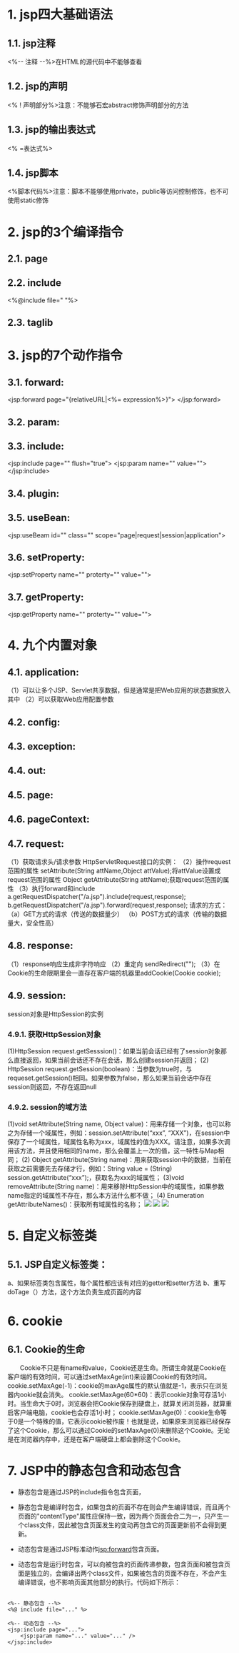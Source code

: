 # 1. jsp四大基础语法
## 1.1. jsp注释
<%-- 注释 --%>在HTML的源代码中不能够查看
## 1.2. jsp的声明
<% ! 声明部分%>注意：不能够石宏abstract修饰声明部分的方法
## 1.3. jsp的输出表达式
<% =表达式%>
## 1.4. jsp脚本
<%脚本代码%>注意：脚本不能够使用private，public等访问控制修饰，也不可使用static修饰
# 2. jsp的3个编译指令
## 2.1. page
## 2.2. include
<%@include file=" "%>
## 2.3. taglib
# 3. jsp的7个动作指令
## 3.1. forward:
<jsp:forward page="{relativeURL|<%= expression%>}">
</jsp:forward>
## 3.2. param:
## 3.3. include:
<jsp:include page="" flush="true">
<jsp:param name="" value="">
</jsp:include>
## 3.4. plugin:
## 3.5. useBean:
<jsp:useBeam id="" class="" scope="page|request|session|application">
## 3.6. setProperty:
<jsp:setProperty name="" proterty="" value="">
## 3.7. getProperty:
<jsp:getProperty name="" proterty="" value="">
# 4. 九个内置对象
## 4.1. application:
（1）可以让多个JSP、Servlet共享数据，但是通常是把Web应用的状态数据放入其中
（2）可以获取Web应用配置参数
## 4.2. config:
## 4.3. exception: 
## 4.4. out:
## 4.5. page:
## 4.6. pageContext:
## 4.7. request:
（1）获取请求头/请求参数
HttpServletRequest接口的实例：
（2）操作request范围的属性
setAttribute(String attName,Object attValue);将attValue设置成request范围的属性
Object getAttribute(String attName);获取request范围的属性
（3）执行forward和include
a.getRequestDispatcher("/a.jsp").include(request,response);
b.getRequestDispatcher("/a.jsp").forward(request,response);
请求的方式：
（a）GET方式的请求（传送的数据量少）
（b）POST方式的请求（传输的数据量大，安全性高）
## 4.8. response:
（1）response响应生成非字符响应
（2）重定向 sendRedirect("");
（3）在Cookie的生命限期里会一直存在客户端的机器里addCookie(Cookie cookie);
## 4.9. session:
session对象是HttpSession的实例
### 4.9.1. 获取HttpSession对象
  (1)HttpSession request.getSesssion()：如果当前会话已经有了session对象那么直接返回，如果当前会话还不存在会话，那么创建session并返回；
   (2) HttpSession request.getSession(boolean)：当参数为true时，与requeset.getSession()相同。如果参数为false，那么如果当前会话中存在session则返回，不存在返回null
### 4.9.2. session的域方法
(1)void setAttribute(String name, Object value)：用来存储一个对象，也可以称之为存储一个域属性，例如：session.setAttribute(“xxx”, “XXX”)，在session中保存了一个域属性，域属性名称为xxx，域属性的值为XXX。请注意，如果多次调用该方法，并且使用相同的name，那么会覆盖上一次的值，这一特性与Map相同；
(2)	Object getAttribute(String name)：用来获取session中的数据，当前在获取之前需要先去存储才行，例如：String value = (String) session.getAttribute(“xxx”);，获取名为xxx的域属性；
(3)void removeAttribute(String name)：用来移除HttpSession中的域属性，如果参数name指定的域属性不存在，那么本方法什么都不做；
(4)	Enumeration getAttributeNames()：获取所有域属性的名称；
![](_v_images/_1534397061_29004.png)
![](_v_images/_1534397342_8393.bmp)
![](_v_images/_1534397375_23132.jpg)


# 5. 自定义标签类
## 5.1. JSP自定义标签类：
a、如果标签类包含属性，每个属性都应该有对应的getter和setter方法
b、重写doTage（）方法，这个方法负责生成页面的内容
# 6. cookie
## 6.1. Cookie的生命
　　Cookie不只是有name和value，Cookie还是生命。所谓生命就是Cookie在客户端的有效时间，可以通过setMaxAge(int)来设置Cookie的有效时间。
    cookie.setMaxAge(-1)：cookie的maxAge属性的默认值就是-1，表示只在浏览器内ookie就会消失。
    cookie.setMaxAge(60*60)：表示cookie对象可存活1小时。当生命大于0时，浏览器会把Cookie保存到硬盘上，就算关闭浏览器，就算重启客户端电脑，cookie也会存活1小时；
    cookie.setMaxAge(0)：cookie生命等于0是一个特殊的值，它表示cookie被作废！也就是说，如果原来浏览器已经保存了这个Cookie，那么可以通过Cookie的setMaxAge(0)来删除这个Cookie。无论是在浏览器内存中，还是在客户端硬盘上都会删除这个Cookie。 
# 7. JSP中的静态包含和动态包含
- 静态包含是通过JSP的include指令包含页面，
-  静态包含是编译时包含，如果包含的页面不存在则会产生编译错误，而且两个页面的"contentType"属性应保持一致，因为两个页面会合二为一，只产生一个class文件，因此被包含页面发生的变动再包含它的页面更新前不会得到更新。

- 动态包含是通过JSP标准动作<jsp:forward>包含页面。
- 动态包含是运行时包含，可以向被包含的页面传递参数，包含页面和被包含页面是独立的，会编译出两个class文件，如果被包含的页面不存在，不会产生编译错误，也不影响页面其他部分的执行。代码如下所示：
```

<%-- 静态包含 --%>
<%@ include file="..." %>

<%-- 动态包含 --%>
<jsp:include page="...">
    <jsp:param name="..." value="..." />
</jsp:include>
```
